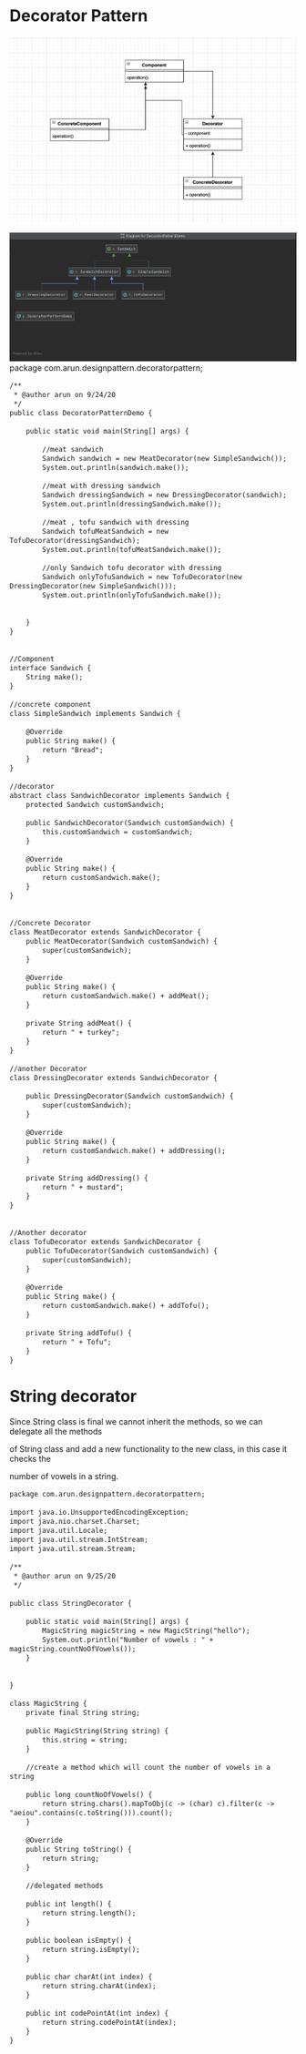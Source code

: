 # Decorator Pattern

![Decorator Pattern](https://github.com/arun786/DesignHFReInventedAgain/blob/master/src/main/resources/image/decorator.png)


![class Diagram](https://github.com/arun786/DesignHFReInventedAgain/blob/master/src/main/resources/image/DecoratorPattern.png)
    package com.arun.designpattern.decoratorpattern;
    
    /**
     * @author arun on 9/24/20
     */
    public class DecoratorPatternDemo {
    
        public static void main(String[] args) {
    
            //meat sandwich
            Sandwich sandwich = new MeatDecorator(new SimpleSandwich());
            System.out.println(sandwich.make());
    
            //meat with dressing sandwich
            Sandwich dressingSandwich = new DressingDecorator(sandwich);
            System.out.println(dressingSandwich.make());
    
            //meat , tofu sandwich with dressing
            Sandwich tofuMeatSandwich = new TofuDecorator(dressingSandwich);
            System.out.println(tofuMeatSandwich.make());
    
            //only Sandwich tofu decorator with dressing
            Sandwich onlyTofuSandwich = new TofuDecorator(new DressingDecorator(new SimpleSandwich()));
            System.out.println(onlyTofuSandwich.make());
    
    
        }
    }
    
    
    //Component
    interface Sandwich {
        String make();
    }
    
    //concrete component
    class SimpleSandwich implements Sandwich {
    
        @Override
        public String make() {
            return "Bread";
        }
    }
    
    //decorator
    abstract class SandwichDecorator implements Sandwich {
        protected Sandwich customSandwich;
    
        public SandwichDecorator(Sandwich customSandwich) {
            this.customSandwich = customSandwich;
        }
    
        @Override
        public String make() {
            return customSandwich.make();
        }
    }
    
    
    //Concrete Decorator
    class MeatDecorator extends SandwichDecorator {
        public MeatDecorator(Sandwich customSandwich) {
            super(customSandwich);
        }
    
        @Override
        public String make() {
            return customSandwich.make() + addMeat();
        }
    
        private String addMeat() {
            return " + turkey";
        }
    }
    
    //another Decorator
    class DressingDecorator extends SandwichDecorator {
    
        public DressingDecorator(Sandwich customSandwich) {
            super(customSandwich);
        }
    
        @Override
        public String make() {
            return customSandwich.make() + addDressing();
        }
    
        private String addDressing() {
            return " + mustard";
        }
    }
    
    
    //Another decorator
    class TofuDecorator extends SandwichDecorator {
        public TofuDecorator(Sandwich customSandwich) {
            super(customSandwich);
        }
    
        @Override
        public String make() {
            return customSandwich.make() + addTofu();
        }
    
        private String addTofu() {
            return " + Tofu";
        }
    }


# String decorator

Since String class is final we cannot inherit the methods, so we can delegate all the methods

of String class and add a new functionality to the new class, in this case it checks the

number of vowels in a string.

    package com.arun.designpattern.decoratorpattern;
    
    import java.io.UnsupportedEncodingException;
    import java.nio.charset.Charset;
    import java.util.Locale;
    import java.util.stream.IntStream;
    import java.util.stream.Stream;
    
    /**
     * @author arun on 9/25/20
     */
    
    public class StringDecorator {
    
        public static void main(String[] args) {
            MagicString magicString = new MagicString("hello");
            System.out.println("Number of vowels : " + magicString.countNoOfVowels());
        }
    
    
    }
    
    class MagicString {
        private final String string;
    
        public MagicString(String string) {
            this.string = string;
        }
    
        //create a method which will count the number of vowels in a string
    
        public long countNoOfVowels() {
            return string.chars().mapToObj(c -> (char) c).filter(c -> "aeiou".contains(c.toString())).count();
        }
    
        @Override
        public String toString() {
            return string;
        }
    
        //delegated methods
    
        public int length() {
            return string.length();
        }
    
        public boolean isEmpty() {
            return string.isEmpty();
        }
    
        public char charAt(int index) {
            return string.charAt(index);
        }
    
        public int codePointAt(int index) {
            return string.codePointAt(index);
        }
    }
